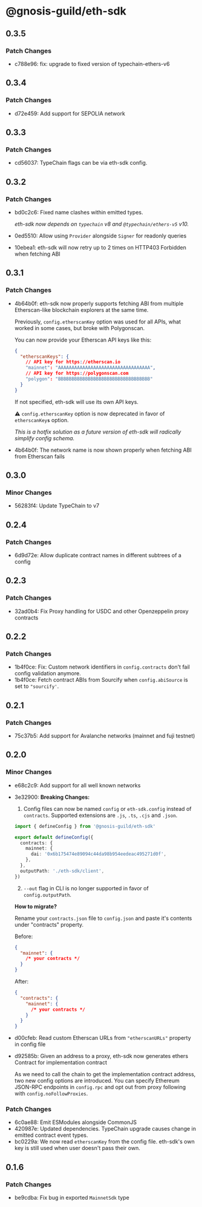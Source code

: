 # @gnosis-guild/eth-sdk

## 0.3.5

### Patch Changes

- c788e96: fix: upgrade to fixed version of typechain-ethers-v6

## 0.3.4

### Patch Changes

- d72e459: Add support for SEPOLIA network

## 0.3.3

### Patch Changes

- cd56037: TypeChain flags can be via eth-sdk config.

## 0.3.2

### Patch Changes

- bd0c2c6: Fixed name clashes within emitted types.

  _eth-sdk now depends on `typechain` v8 and `@typechain/ethers-v5` v10._

- 0ed5510: Allow using `Provider` alongside `Signer` for readonly queries
- 10ebea1: eth-sdk will now retry up to 2 times on HTTP403 Forbidden when fetching ABI

## 0.3.1

### Patch Changes

- 4b64b0f: eth-sdk now properly supports fetching ABI from multiple Etherscan-like blockchain explorers at the same
  time.

  Previously, `config.etherscanKey` option was used for all APIs, what worked in some cases, but broke with Polygonscan.

  You can now provide your Etherscan API keys like this:

  ```json
  {
    "etherscanKeys": {
      // API key for https://etherscan.io
      "mainnet": "AAAAAAAAAAAAAAAAAAAAAAAAAAAAAAAAAA",
      // API key for https://polygonscan.com
      "polygon": "BBBBBBBBBBBBBBBBBBBBBBBBBBBBBBBBBB"
    }
  }
  ```

  If not specified, eth-sdk will use its own API keys.

  ⚠ `config.etherscanKey` option is now deprecated in favor of `etherscanKey`**`s`** option.

  _This is a hotfix solution as a future version of eth-sdk will radically simplify config schema._

- 4b64b0f: The network name is now shown properly when fetching ABI from Etherscan fails

## 0.3.0

### Minor Changes

- 56283f4: Update TypeChain to v7

## 0.2.4

### Patch Changes

- 6d9d72e: Allow duplicate contract names in different subtrees of a config

## 0.2.3

### Patch Changes

- 32ad0b4: Fix Proxy handling for USDC and other Openzeppelin proxy contracts

## 0.2.2

### Patch Changes

- 1b4f0ce: Fix: Custom network identifiers in `config.contracts` don't fail config validation anymore.
- 1b4f0ce: Fetch contract ABIs from Sourcify when `config.abiSource` is set to `"sourcify'`.

## 0.2.1

### Patch Changes

- 75c37b5: Add support for Avalanche networks (mainnet and fuji testnet)

## 0.2.0

### Minor Changes

- e68c2c9: Add support for all well known networks
- 3e32900: **Breaking Changes:**

  1. Config files can now be named `config` or `eth-sdk.config` instead of `contracts`. Supported extensions are `.js`,
     `.ts`, `.cjs` and `.json`.

  ```ts
  import { defineConfig } from '@gnosis-guild/eth-sdk'

  export default defineConfig({
    contracts: {
      mainnet: {
        dai: '0x6b175474e89094c44da98b954eedeac495271d0f',
      },
    },
    outputPath: './eth-sdk/client',
  })
  ```

  2. `--out` flag in CLI is no longer supported in favor of `config.outputPath`.

  **How to migrate?**

  Rename your `contracts.json` file to `config.json` and paste it's contents under "contracts" property.

  Before:

  ```json
  {
    "mainnet": {
      /* your contracts */
    }
  }
  ```

  After:

  ```json
  {
    "contracts": {
      "mainnet": {
        /* your contracts */
      }
    }
  }
  ```

- d00cfeb: Read custom Etherscan URLs from `"etherscanURLs"` property in config file
- d92585b: Given an address to a proxy, eth-sdk now generates ethers Contract for implementation contract

  As we need to call the chain to get the implementation contract address, two new config options are introduced. You
  can specify Ethereum JSON-RPC endpoints in `config.rpc` and opt out from proxy following with
  `config.noFollowProxies`.

### Patch Changes

- 6c0ae88: Emit ESModules alongside CommonJS
- 420987e: Updated dependencies. TypeChain upgrade causes change in emitted contract event types.
- bc0229a: We now read `etherscanKey` from the config file. eth-sdk's own key is still used when user doesn't pass their
  own.

## 0.1.6

### Patch Changes

- be9cdba: Fix bug in exported `MainnetSdk` type
